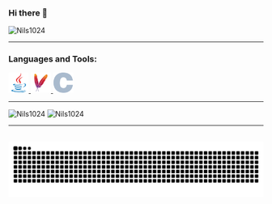 ### Hi there 👋

<p align="left"> <img src="https://komarev.com/ghpvc/?username=Nils1024" alt="Nils1024" /> </p>

---

<h3 align="left">Languages and Tools:</h3>

<p align="left">
  <a href="https://www.java.com" target="_blank" rel="noreferrer">
    <img src="https://raw.githubusercontent.com/devicons/devicon/master/icons/java/java-original.svg" alt="java" width="40" height="40"/>
  </a>
  
  <a href="https://maven.apache.org/" target="_blank" rel="noreferrer">
    <img src="https://raw.githubusercontent.com/devicons/devicon/master/icons/maven/maven-original.svg" alt="maven" width="40" height="40"/>
  </a>

  <a href="https://www.cprogramming.com/" target="_blank" rel="noreferrer">
    <img src="https://raw.githubusercontent.com/devicons/devicon/master/icons/c/c-original.svg" alt="c" width="40" height="40"/>
  </a>
</p>

---

<p>
  <img align="center" src="https://github-readme-stats.vercel.app/api?username=Nils1024&show_icons=true&locale=en&theme=radical" alt="Nils1024" />
  <img align="center" src="https://github-readme-stats.vercel.app/api/top-langs/?username=Nils1024&layout=compact&theme=radical" alt="Nils1024" />
</p>

---

<br clear="both">

<img src="https://raw.githubusercontent.com/Nils1024/Nils1024/output/snake.svg" alt="Snake animation" />

<!--
Here are some ideas to get you started:

- 🔭 I’m currently working on ...
- 🌱 I’m currently learning ...
- 👯 I’m looking to collaborate on ...
- 🤔 I’m looking for help with ...
- 💬 Ask me about ...
-->
